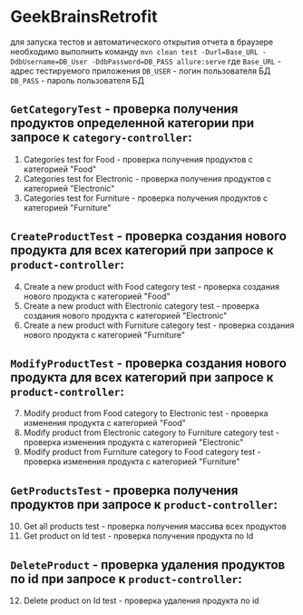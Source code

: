 # GeekBrainsRetrofit
для запуска тестов и автоматического открытия отчета в браузере необходимо выполнить команду `mvn clean test -Durl=Base_URL -DdbUsername=DB_User -DdbPassword=DB_PASS allure:serve` где 
`Base_URL` - адрес тестируемого приложения
`DB_USER` - логин пользователя БД
`DB_PASS` - пароль пользователя БД

## `GetCategoryTest` - проверка получения продуктов определенной категории при запросе к `category-controller`:
1) Categories test for Food - проверка получения продуктов с категорией "Food"
2) Categories test for Electronic - проверка получения продуктов с категорией "Electronic"
3) Categories test for Furniture - проверка получения продуктов с категорией "Furniture"

## `CreateProductTest` - проверка создания нового продукта для всех категорий при запросе к `product-controller`:
4) Create a new product with Food category test - проверка создания нового продукта с категорией "Food"
5) Create a new product with Electronic category test - проверка создания нового продукта с категорией "Electronic"
6) Create a new product with Furniture category test - проверка создания нового продукта с категорией "Furniture"

## `ModifyProductTest` - проверка создания нового продукта для всех категорий при запросе к `product-controller`:
7) Modify product from Food category to Electronic test - проверка изменения продукта с категорией "Food"
8) Modify product from Electronic category to Furniture category test - проверка изменения продукта с категорией "Electronic"
9) Modify product from Furniture category to Food category test - проверка изменения продукта с категорией "Furniture"

## `GetProductsTest` - проверка получения продуктов при запросе к `product-controller`:
10) Get all products test - проверка получения массива всех продуктов
11) Get product on Id test - проверка получения продукта по Id

## `DeleteProduct` - проверка удаления продуктов по id при запросе к `product-controller`:
12) Delete product on Id test - проверка удаления продукта по id
